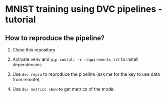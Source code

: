 # MNIST training using DVC pipelines - tutorial

## How to reproduce the pipeline?

1. Clone this repository

2. Activate venv and `pip install -r requirements.txt` to install dependencies 

3. Use `dvc repro` to reproduce the pipeline (ask me for the key to use data from remote)

4. Use `dvc metrics show` to get metrics of the model